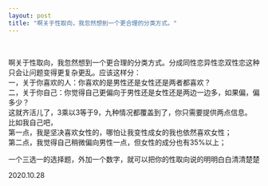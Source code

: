 ```yaml
---
layout: post
title: "啊关于性取向，我忽然想到一个更合理的分类方式。"
---
```


  
&nbsp;
&nbsp;


啊关于性取向，我忽然想到一个更合理的分类方式。分成同性恋异性恋双性恋这种只会让问题变得更复杂更乱。应该这样分：
<br>一，关于你喜欢的人：你喜欢的是男性还是女性还是两者都喜欢？
<br>二，关于你自己：你觉得自己更偏向于男性还是女性还是两边一边多，如果偏，偏多少？
<br>这就齐活儿了，3乘以3等于9，九种情况都覆盖到了，你只需要提供两点信息。
<br>比如我自己吧，
<br>第一点，我是坚决喜欢女性的，哪怕让我变性成女的我也依然喜欢女性；
<br>第二点，我觉得自己稍微偏向男性一点，但女性的成分也有35%以上；

一个三选一的选择题，外加一个数字，就可以把你的性取向说的明明白白清清楚楚

2020.10.28
